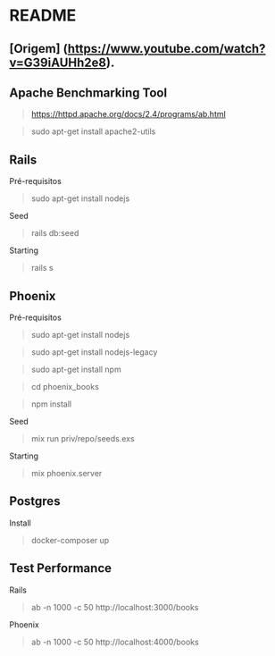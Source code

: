 README
==
[Origem] (https://www.youtube.com/watch?v=G39iAUHh2e8).
--------

Apache Benchmarking Tool
------
> https://httpd.apache.org/docs/2.4/programs/ab.html

> sudo apt-get install apache2-utils

Rails
--

Pré-requisitos

> sudo apt-get install nodejs

Seed
>rails db:seed

Starting
> rails s

Phoenix
--

Pré-requisitos

> sudo apt-get install nodejs

> sudo apt-get install nodejs-legacy

> sudo apt-get install npm

> cd phoenix_books

> npm install

Seed
> mix run priv/repo/seeds.exs

Starting
> mix phoenix.server

Postgres
---
Install
> docker-composer up

Test Performance
--
Rails

> ab -n 1000 -c 50 http://localhost:3000/books

Phoenix
> ab -n 1000 -c 50 http://localhost:4000/books
